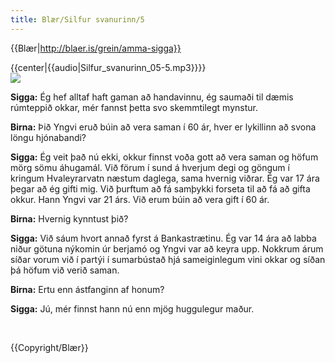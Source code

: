 ```yaml
---
title: Blær/Silfur svanurinn/5
---
```


{{Blær|http://blaer.is/grein/amma-sigga}}

<div class="book" data-translate=true data-audio-file="Silfur_svanurinn_05-5.mp3">
{{center|{{audio|Silfur_svanurinn_05-5.mp3}}}}
<html>
<div class="blaer article">

<div class="article-entry">

  <div class="image-box image-box-large">
    <img src="https://ylhyra.is/Special:Filepath/Blær_–_Silfur_svanurinn_116.jpeg">
  </div>

  <div class="text">
    <p><strong data-translate=no data-no-audio=true>Sigga:</strong> Ég hef alltaf haft gaman að handavinnu, ég saumaði til dæmis rúmteppið okkar, mér fannst þetta svo skemmtilegt mynstur.</p>
    <p><strong data-translate=no data-no-audio=true>Birna:</strong>&nbsp;Þið Yngvi eruð búin að vera saman í 60 ár, hver er lykillinn að svona löngu hjónabandi?</p>
    <p><strong data-translate=no data-no-audio=true>Sigga:</strong>&nbsp;Ég veit það nú ekki, okkur finnst voða gott að vera saman og höfum mörg sömu áhugamál. Við förum í sund á hverjum degi og göngum í kringum Hvaleyrarvatn næstum daglega, sama hvernig viðrar. Ég var 17 ára þegar að ég gifti
      mig. Við þurftum að fá samþykki forseta til að fá að gifta okkur. Hann Yngvi var 21 árs. Við erum búin að vera gift í 60 ár.</p>
    <p><strong data-translate=no data-no-audio=true>Birna:</strong>&nbsp;Hvernig kynntust þið?</p>
    <p><strong data-translate=no data-no-audio=true>Sigga:</strong>&nbsp;Við sáum hvort annað fyrst á Bankastrætinu. Ég var 14 ára að labba niður götuna nýkomin úr berjamó og Yngvi var að keyra upp. Nokkrum árum síðar vorum við í partýi í sumarbústað hjá sameiginlegum vini okkar og síðan þá
      höfum við verið saman. </p>
    <p><strong data-translate=no data-no-audio=true>Birna:</strong> Ertu enn ástfanginn af honum?</p>
    <p><strong data-translate=no data-no-audio=true>Sigga:</strong>&nbsp;Jú, mér finnst hann nú enn mjög huggulegur maður.</p>
    <p><br></p>
  </div>

</div>

</div>
</html>
</div>
{{Copyright/Blær}}